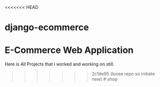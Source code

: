 <<<<<<< HEAD
# django-ecommerce
E-Commerce Web Application
=======
Here is All Projects that i worked and working on still.
>>>>>>> 2c1de95 (loose repo so initiate new)
#   s h o p  
 